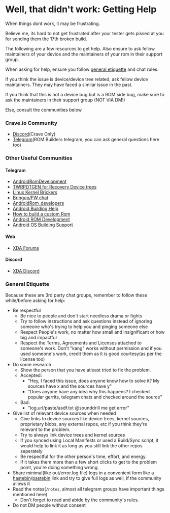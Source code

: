 # Well, that didn't work: Getting Help

When things dont work, it may be frustrating. 

Believe me, its hard to not get frustrated after your tester gets pissed at you for sending them the 17th broken build.

The following are a few resources to get help. Also ensure to ask fellow maintainers of your device and the maintainers of your rom in their support group.

When asking for help, ensure you follow [general etiquette](#general-etiquette) and chat rules.

If you think the issue is device/device tree related, ask fellow device maintainers. They may have faced a similar issue in the past.

If you think that this is not a device bug but is a ROM side bug, make sure to ask the maintainers in their support group (NOT VIA DM!)

Else, consult the communities below

### Crave.io Community
- [Discord](https://discord.crave.io)(Crave Only)
- [Telegram](https://t.me/ROM_builders)(ROM Builders telegram, you can ask general questions here too)

### Other Useful Communities

#### Telegram
- [AndroidRomDevelopment](https://t.me/alaskalinuxuser_romdevelopment)
- [TWRPDTGEN for Recovery Device trees](https://t.me/twrpdtgen_group)
- [Linux Kernel Brickers](https://t.me/LinuxKernelNewbies)
- [Bringup/FW chat](https://t.me/androidbringup)
- [AndroidRom_developers](https://t.me/bestandroiddevs)
- [Android Building Help](https://t.me/AndroidBuildersHelp)
- [How to build a custom Rom](https://t.me/build_a_custom_rom)
- [Android ROM Development](https://t.me/androidromdev)
- [Android OS Building Support](https://t.me/android_builders_help)

#### Web
- [XDA Forums](https://xdaforums.com)

#### Discord
- [XDA Discord](https://discord.com/invite/e4v8qtkcBw)

### General Etiquette
Because these are 3rd party chat groups, remember to follow these while/before asking for help:
- Be respectful
  - Be nice to people and don't start needless drama or fights
  - Try to follow instructions and ask questions instead of ignoring someone who's trying to help you and pinging someone else
  - Respect People's work, no matter how small and insignificant or how big and impactful
  - Respect the Terms, Agreements and Licenses attached to someone's work. Don't "kang" works without permission and if you used someone's work, credit them as it is good courtesy(as per the license too)
- Do some research
  - Show the person that you have atleast tried to fix the problem.
  - Accepted:
    - "Hey, I faced this issue, does anyone know how to solve it? My sources have x and the sources have y"
    - "Does anyone have any idea why this happens? I checked popular gerrits, telegram chats and checked around the source"
  - Bad:
    - "log.url/paste/asdf.txt @sounddrill me get error"
- Give list of relevant device sources when needed
  - Give links to device sources like device trees, kernel sources, proprietary blobs, any external repos, etc if you think they're relevant to the problem.
  - Try to always link device trees and kernel sources
  - If you synced using Local Manifests or used a Build/Sync script, it would help to link it as long as you still link the other repos seperately
  - Be respectful for the other person's time, effort, and energy.
  - If it takes them more than a few short clicks to get to the problem point, you're doing something wrong. 
- Share minimal(like out/error.log file) logs in a convenient form like a [hastebin](https://hastebin.skyra.pw/)/[pastebin](https://pastebin.com/) link and try to give full logs as well, if the community allows it
- Read the notes(`/notes`, almost all telegram groups have important things mentioned here)
  - Don't forget to read and abide by the community's rules.
- Do not DM people without consent
